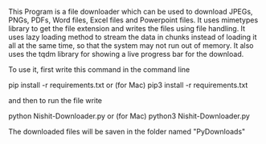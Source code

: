 This Program is a file downloader which can be used to download JPEGs, PNGs, PDFs, Word files, Excel files and Powerpoint files.
It uses mimetypes library to get the file extension and writes the files using file handling. It uses lazy loading method to stream the data in chunks instead of loading it all at the same time, so that the system may not run out of memory. It also uses the tqdm library for showing a live progress bar for the download.

To use it, first write this command in the command line

pip install -r requirements.txt
or (for Mac)
pip3 install -r requirements.txt

and then to run the file write
 
python Nishit-Downloader.py
or (for Mac)
python3 Nishit-Downloader.py

The downloaded files will be saven in the folder named "PyDownloads"